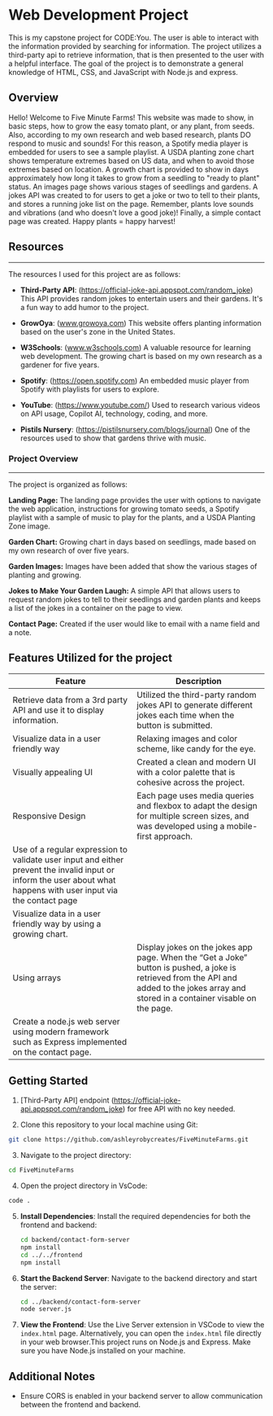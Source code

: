 # Web Development Project
This is my capstone project for CODE:You. The user is able to interact with the information provided by searching for information. The project utilizes a third-party api to retrieve information, that is then presented to the user with a helpful interface. The goal of the project is to demonstrate a general knowledge of HTML, CSS, and JavaScript with Node.js and express.

## Overview
 Hello! Welcome to Five Minute Farms! This website was made to show, in basic steps, how to grow the easy tomato plant, or any plant, from seeds. Also, according to my own research and web based research, plants DO respond to music and sounds! For this reason, a Spotify media player is embedded for users to see a sample playlist. A USDA planting zone chart shows temperature extremes based on US data, and when to avoid those extremes based on location. A growth chart is provided to show in days approximately how long it takes to grow from a seedling to "ready to plant" status. An images page shows various stages of seedlings and gardens. A jokes API was created to for users to get a joke or two to tell to their plants, and stores a running joke list on the page. Remember, plants love sounds and vibrations (and who doesn't love a good joke)! Finally, a simple contact page was created. Happy plants = happy harvest!

  ## Resources
  ---

The resources I used for this project are as follows:

- **Third-Party API**: (https://official-joke-api.appspot.com/random_joke) This API provides random jokes to entertain users and their gardens. It's a fun way to add humor to the project.

- **GrowOya**: (www.growoya.com) This website offers planting information based on the user's zone in the United States.

- **W3Schools**: (www.w3schools.com) A valuable resource for learning web development. The growing chart is based on my own research as a gardener for five years.

- **Spotify**: (https://open.spotify.com) An embedded music player from Spotify with playlists for users to explore.

- **YouTube**: (https://www.youtube.com/) Used to research various videos on API usage, Copilot AI, technology, coding, and more.

- **Pistils Nursery**: (https://pistilsnursery.com/blogs/journal) One of the resources used to show that gardens thrive with music.

### Project Overview
---

The project is organized as follows:

**Landing Page:** The landing page provides the user with options to navigate the web application, instructions for growing tomato seeds, a Spotify playlist with a sample of music to play for the plants, and a USDA Planting Zone image.

**Garden Chart:** Growing chart in days based on seedlings, made based on my own research of over five years.

**Garden Images:** Images have been added that show the various stages of planting and growing. 

**Jokes to Make Your Garden Laugh:** A simple API that allows users to request random jokes to tell to their seedlings and garden plants and keeps a list of the jokes in a container on the page to view. 

**Contact Page:** Created if the user would like to email with a name field and a note.

## Features Utilized for the project

  | Feature        | Description                           |
  |----------------|---------------------------------------|
  | Retrieve data from a 3rd party API and use it to display information. | Utilized the third-party random jokes API to generate different jokes each time when the button is submitted.
  | Visualize data in a user friendly way | Relaxing images and color scheme, like candy for the eye. |
  | Visually appealing UI | Created a clean and modern UI with a color palette that is cohesive across the project. |
  | Responsive Design | Each page uses media queries and flexbox to adapt the design for multiple screen sizes, and was developed using a mobile-first approach. |
  |Use of a regular expression to validate user input and either prevent the invalid input or inform the user about what happens with user input via the contact page |
  | Visualize data in a user friendly way by using a growing chart. |
  | Using arrays | Display jokes on the jokes app page. When the “Get a Joke” button is pushed, a joke is retrieved from the API and added to the jokes array and stored in a container visable on the page.
  | Create a node.js web server using modern framework such as Express implemented on the contact page. |

## Getting Started
1. [Third-Party API] endpoint (https://official-joke-api.appspot.com/random_joke) for free API with no key needed.

2. Clone this repository to your local machine using Git:

```bash
git clone https://github.com/ashleyrobycreates/FiveMinuteFarms.git
```
3. Navigate to the project directory:
```bash
cd FiveMinuteFarms
```
4. Open the project directory in VsCode:
```bash
code .
```
5. **Install Dependencies**: Install the required dependencies for both the frontend and backend:
    ```bash
    cd backend/contact-form-server
    npm install
    cd ../../frontend
    npm install

6. **Start the Backend Server**: Navigate to the backend directory and start the server:
    ```bash
    cd ../backend/contact-form-server
    node server.js
    ```

7. **View the Frontend**: Use the Live Server extension in VSCode to view the `index.html` page. Alternatively, you can open the `index.html` file directly in your web browser.This project runs on Node.js and Express. Make sure you have Node.js installed on your machine.

## Additional Notes
- Ensure CORS is enabled in your backend server to allow communication between the frontend and backend.